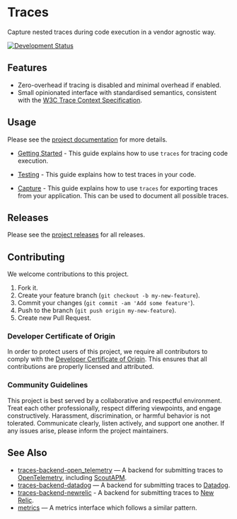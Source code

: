 # Traces

Capture nested traces during code execution in a vendor agnostic way.

[![Development Status](https://github.com/socketry/traces/workflows/Test/badge.svg)](https://github.com/socketry/traces/actions?workflow=Test)

## Features

  - Zero-overhead if tracing is disabled and minimal overhead if enabled.
  - Small opinionated interface with standardised semantics, consistent with the [W3C Trace Context Specification](https://github.com/w3c/trace-context).

## Usage

Please see the [project documentation](https://socketry.github.io/traces/) for more details.

  - [Getting Started](https://socketry.github.io/traces/guides/getting-started/index) - This guide explains how to use `traces` for tracing code execution.

  - [Testing](https://socketry.github.io/traces/guides/testing/index) - This guide explains how to test traces in your code.

  - [Capture](https://socketry.github.io/traces/guides/capture/index) - This guide explains how to use `traces` for exporting traces from your application. This can be used to document all possible traces.

## Releases

Please see the [project releases](https://socketry.github.io/traces/releases/index) for all releases.

## Contributing

We welcome contributions to this project.

1.  Fork it.
2.  Create your feature branch (`git checkout -b my-new-feature`).
3.  Commit your changes (`git commit -am 'Add some feature'`).
4.  Push to the branch (`git push origin my-new-feature`).
5.  Create new Pull Request.

### Developer Certificate of Origin

In order to protect users of this project, we require all contributors to comply with the [Developer Certificate of Origin](https://developercertificate.org/). This ensures that all contributions are properly licensed and attributed.

### Community Guidelines

This project is best served by a collaborative and respectful environment. Treat each other professionally, respect differing viewpoints, and engage constructively. Harassment, discrimination, or harmful behavior is not tolerated. Communicate clearly, listen actively, and support one another. If any issues arise, please inform the project maintainers.

## See Also

  - [traces-backend-open\_telemetry](https://github.com/socketry/traces-backend-open_telemetry) — A backend for submitting traces to [OpenTelemetry](https://github.com/open-telemetry/opentelemetry-ruby), including [ScoutAPM](https://github.com/scoutapp/scout_apm_ruby).
  - [traces-backend-datadog](https://github.com/socketry/traces-backend-datadog) — A backend for submitting traces to [Datadog](https://github.com/DataDog/dd-trace-rb).
  - [traces-backend-newrelic](https://github.com/newrelic/traces-backend-newrelic) - A backend for submitting traces to [New Relic](https://github.com/newrelic/newrelic-ruby-agent).
  - [metrics](https://github.com/socketry/metrics) — A metrics interface which follows a similar pattern.
